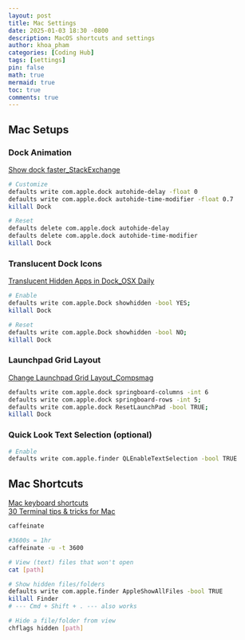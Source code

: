 ```yaml
---
layout: post
title: Mac Settings
date: 2025-01-03 18:30 -0800
description: MacOS shortcuts and settings
author: khoa_pham
categories: [Coding Hub]
tags: [settings]
pin: false
math: true
mermaid: true
toc: true
comments: true
---
```


## Mac Setups

### Dock Animation

[Show dock faster_StackExchange](https://apple.stackexchange.com/questions/33600/how-can-i-make-auto-hide-show-for-the-dock-faster)

```bash
# Customize
defaults write com.apple.dock autohide-delay -float 0
defaults write com.apple.dock autohide-time-modifier -float 0.7
killall Dock
```

```bash
# Reset
defaults delete com.apple.dock autohide-delay
defaults delete com.apple.dock autohide-time-modifier
killall Dock
```

### Translucent Dock Icons

[Translucent Hidden Apps in Dock_OSX Daily](https://osxdaily.com/2010/06/22/make-hidden-application-icons-translucent-in-the-dock/)

```bash
# Enable
defaults write com.apple.Dock showhidden -bool YES;
killall Dock
```

```bash
# Reset
defaults write com.apple.Dock showhidden -bool NO;
killall Dock
```

### Launchpad Grid Layout

[Change Launchpad Grid Layout_Compsmag](https://www.compsmag.com/how-to/change-launchpad-layout/)

```bash
defaults write com.apple.dock springboard-columns -int 6
defaults write com.apple.dock springboard-rows -int 5;
defaults write com.apple.dock ResetLaunchPad -bool TRUE;
killall Dock
```

### Quick Look Text Selection (optional)

```bash
# Enable
defaults write com.apple.finder QLEnableTextSelection -bool TRUE
```

## Mac Shortcuts

[Mac keyboard shortcuts](https://support.apple.com/en-us/102650)  
[30 Terminal tips & tricks for Mac](https://www.macworld.com/article/671711/30-terminal-tips-tricks-and-projects-for-mac.html)


```bash
caffeinate
```

```bash
#3600s = 1hr
caffeinate -u -t 3600
```

```bash
# View (text) files that won't open
cat [path]
```

```bash
# Show hidden files/folders
defaults write com.apple.finder AppleShowAllFiles -bool TRUE
killall Finder
# --- Cmd + Shift + . --- also works

# Hide a file/folder from view
chflags hidden [path]
```
